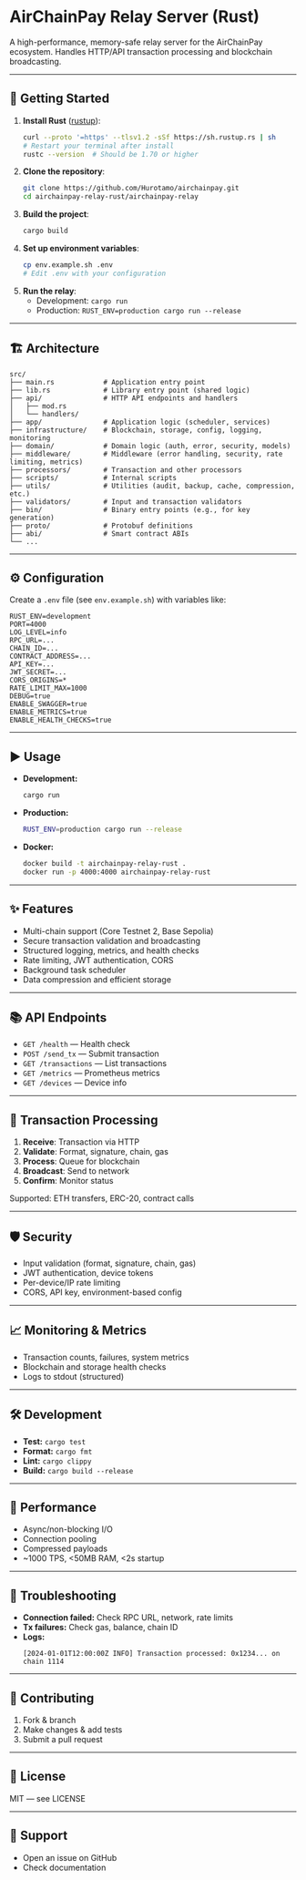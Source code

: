 


# AirChainPay Relay Server (Rust)

A high-performance, memory-safe relay server for the AirChainPay ecosystem. Handles HTTP/API transaction processing and blockchain broadcasting.

---

## 🚀 Getting Started

1. **Install Rust** ([rustup](https://rustup.rs/)):
   ```bash
   curl --proto '=https' --tlsv1.2 -sSf https://sh.rustup.rs | sh
   # Restart your terminal after install
   rustc --version  # Should be 1.70 or higher
   ```
2. **Clone the repository**:
   ```bash
   git clone https://github.com/Hurotamo/airchainpay.git
   cd airchainpay-relay-rust/airchainpay-relay
   ```
3. **Build the project**:
   ```bash
   cargo build
   ```
4. **Set up environment variables**:
   ```bash
   cp env.example.sh .env
   # Edit .env with your configuration
   ```
5. **Run the relay**:
   - Development: `cargo run`
   - Production: `RUST_ENV=production cargo run --release`

---

## 🏗️ Architecture

```
src/
├── main.rs            # Application entry point
├── lib.rs             # Library entry point (shared logic)
├── api/               # HTTP API endpoints and handlers
│   ├── mod.rs
│   └── handlers/
├── app/               # Application logic (scheduler, services)
├── infrastructure/    # Blockchain, storage, config, logging, monitoring
├── domain/            # Domain logic (auth, error, security, models)
├── middleware/        # Middleware (error handling, security, rate limiting, metrics)
├── processors/        # Transaction and other processors
├── scripts/           # Internal scripts
├── utils/             # Utilities (audit, backup, cache, compression, etc.)
├── validators/        # Input and transaction validators
├── bin/               # Binary entry points (e.g., for key generation)
├── proto/             # Protobuf definitions
├── abi/               # Smart contract ABIs
└── ...
```

---

## ⚙️ Configuration

Create a `.env` file (see `env.example.sh`) with variables like:
```env
RUST_ENV=development
PORT=4000
LOG_LEVEL=info
RPC_URL=...
CHAIN_ID=...
CONTRACT_ADDRESS=...
API_KEY=...
JWT_SECRET=...
CORS_ORIGINS=*
RATE_LIMIT_MAX=1000
DEBUG=true
ENABLE_SWAGGER=true
ENABLE_METRICS=true
ENABLE_HEALTH_CHECKS=true
```

---

## ▶️ Usage

- **Development:**
  ```bash
  cargo run
  ```
- **Production:**
  ```bash
  RUST_ENV=production cargo run --release
  ```
- **Docker:**
  ```bash
  docker build -t airchainpay-relay-rust .
  docker run -p 4000:4000 airchainpay-relay-rust
  ```

---

## ✨ Features
- Multi-chain support (Core Testnet 2, Base Sepolia)
- Secure transaction validation and broadcasting
- Structured logging, metrics, and health checks
- Rate limiting, JWT authentication, CORS
- Background task scheduler
- Data compression and efficient storage

---

## 📚 API Endpoints
- `GET /health` — Health check
- `POST /send_tx` — Submit transaction
- `GET /transactions` — List transactions
- `GET /metrics` — Prometheus metrics
- `GET /devices` — Device info

---

## 🔄 Transaction Processing
1. **Receive**: Transaction via HTTP
2. **Validate**: Format, signature, chain, gas
3. **Process**: Queue for blockchain
4. **Broadcast**: Send to network
5. **Confirm**: Monitor status

Supported: ETH transfers, ERC-20, contract calls

---

## 🛡️ Security
- Input validation (format, signature, chain, gas)
- JWT authentication, device tokens
- Per-device/IP rate limiting
- CORS, API key, environment-based config

---

## 📈 Monitoring & Metrics
- Transaction counts, failures, system metrics
- Blockchain and storage health checks
- Logs to stdout (structured)

---

## 🛠️ Development
- **Test:** `cargo test`
- **Format:** `cargo fmt`
- **Lint:** `cargo clippy`
- **Build:** `cargo build --release`

---

## 🚀 Performance
- Async/non-blocking I/O
- Connection pooling
- Compressed payloads
- ~1000 TPS, <50MB RAM, <2s startup

---

## 🧰 Troubleshooting
- **Connection failed:** Check RPC URL, network, rate limits
- **Tx failures:** Check gas, balance, chain ID
- **Logs:**
  ```
  [2024-01-01T12:00:00Z INFO] Transaction processed: 0x1234... on chain 1114
  ```

---

## 🤝 Contributing
1. Fork & branch
2. Make changes & add tests
3. Submit a pull request

---

## 📄 License
MIT — see LICENSE

---

## 💬 Support
- Open an issue on GitHub
- Check documentation 